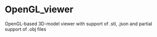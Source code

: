 # OpenGL_viewer
OpenGL-based 3D-model viewer with support of .stl, .json and partial support of .obj files
